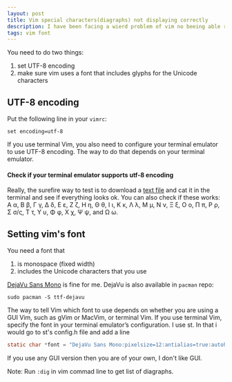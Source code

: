 ```yaml
---
layout: post
title: Vim special characters(diagraphs) not displaying correctly
description: I have been facing a wierd problem of vim no beeing able render special characters (diagraphs). Heres how to fix this.
tags: vim font
---
```


You need to do two things:
1. set UTF-8 encoding
2. make sure vim uses a font that includes glyphs for the Unicode characters

## UTF-8 encoding

Put the following line in your `vimrc`:

```
set encoding=utf-8
```

If you use terminal Vim, you also need to configure your terminal emulator to use UTF-8 encoding. The way to do that depends on your terminal emulator.

#### Check if your terminal emulator supports utf-8 encoding
Really, the surefire way to test is to download a [text file](https://www.cl.cam.ac.uk/~mgk25/ucs/examples/) and cat it in the terminal and see if everything looks ok.
You can also check if these works: Α α, Β β, Γ γ, Δ δ, Ε ε, Ζ ζ, Η η, Θ θ, Ι ι, Κ κ, Λ λ, Μ μ, Ν ν, Ξ ξ, Ο ο, Π π, Ρ ρ, Σ σ/ς, Τ τ, Υ υ, Φ φ, Χ χ, Ψ ψ, and Ω ω.

## Setting vim's font
You need a font that
1. is monospace (fixed width)
2. includes the Unicode characters that you use

[DejaVu Sans Mono](https://www.fontmirror.com/dejavu-sans-mono) is fine for me. DejaVu is also available in `pacman` repo:

```
sudo pacman -S ttf-dejavu
```

The way to tell Vim which font to use depends on whether you are using a GUI Vim, such as gVim or MacVim, or terminal Vim. If you use terminal Vim, specify the font in your terminal emulator’s configuration. I use st. In that i would go to st's config.h file and add a line 

```c
static char *font = "DejaVu Sans Mono:pixelsize=12:antialias=true:autohint=true";
```

If you use any GUI version then you are of your own, I don't like GUI.


Note:
Run `:dig` in vim commad line to get list of diagraphs.
